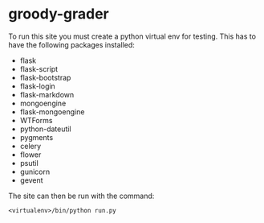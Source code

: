 groody-grader
=============

To run this site you must create a python virtual env for testing. This has to have the following packages installed:

 * flask
 * flask-script
 * flask-bootstrap
 * flask-login
 * flask-markdown
 * mongoengine
 * flask-mongoengine
 * WTForms
 * python-dateutil
 * pygments
 * celery
 * flower
 * psutil
 * gunicorn
 * gevent

The site can then be run with the command:

`<virtualenv>/bin/python run.py`
